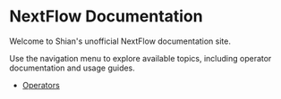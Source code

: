 # NextFlow Documentation

Welcome to Shian's unofficial NextFlow documentation site.

Use the navigation menu to explore available topics, including operator documentation and usage guides.

- [Operators](Operators.md)
